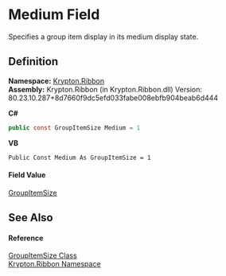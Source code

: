 # Medium Field


Specifies a group item display in its medium display state.



## Definition
**Namespace:** <a href="1e9bc734-cff9-e9b8-f013-94cdac669794.md">Krypton.Ribbon</a>  
**Assembly:** Krypton.Ribbon (in Krypton.Ribbon.dll) Version: 80.23.10.287+8d7660f9dc5efd033fabe008ebfb904beab6d444

**C#**
``` C#
public const GroupItemSize Medium = 1
```
**VB**
``` VB
Public Const Medium As GroupItemSize = 1
```



#### Field Value
<a href="03863925-8f9c-0975-39ed-a1ea7c7bd1b0.md">GroupItemSize</a>

## See Also


#### Reference
<a href="03863925-8f9c-0975-39ed-a1ea7c7bd1b0.md">GroupItemSize Class</a>  
<a href="1e9bc734-cff9-e9b8-f013-94cdac669794.md">Krypton.Ribbon Namespace</a>  
